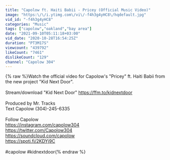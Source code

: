 ```yaml
---
title: "Capolow ft. Haiti Babii - Pricey (Official Music Video)"
image: "https:\/\/i.ytimg.com\/vi\/-f4h3g4yHC8\/hqdefault.jpg"
vid_id: "-f4h3g4yHC8"
categories: "Music"
tags: ["capolow","oakland","bay area"]
date: "2021-09-10T05:11:18+03:00"
vid_date: "2020-10-28T16:54:25Z"
duration: "PT3M17S"
viewcount: "439792"
likeCount: "7461"
dislikeCount: "129"
channel: "Capolow 304"
---
```

{% raw %}Watch the official video for Capolow's &quot;Pricey&quot; ft. Haiti Babii from the new project &quot;Kid Next Door&quot;. <br /><br />Stream/download &quot;Kid Next Door&quot; <a rel="nofollow" target="blank" href="https://ffm.to/kidnextdoor">https://ffm.to/kidnextdoor</a><br /><br />Produced by Mr. Tracks<br />Text Capolow (304)-245-6335<br /><br />Follow Capolow <br /><a rel="nofollow" target="blank" href="https://instagram.com/capolow304">https://instagram.com/capolow304</a><br /><a rel="nofollow" target="blank" href="https://twitter.com/Capolow304">https://twitter.com/Capolow304</a><br /><a rel="nofollow" target="blank" href="https://soundcloud.com/capolow">https://soundcloud.com/capolow</a><br /><a rel="nofollow" target="blank" href="https://spoti.fi/2KDYj9C">https://spoti.fi/2KDYj9C</a><br /><br />#capolow #kidnextdoor{% endraw %}
